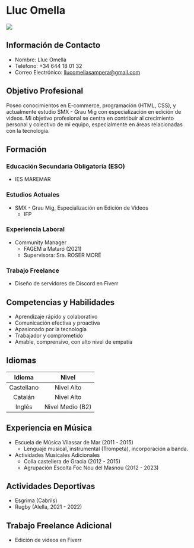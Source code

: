 # **Lluc Omella**

<img src="https://raw.githubusercontent.com/GodCatv2/lluc.github.io/main/lluc-foto-github.png">

## Información de Contacto
- Nombre: Lluc Omella
- Teléfono: +34 644 18 01 32
- Correo Electrónico: llucomellasampera@gmail.com

## Objetivo Profesional
Poseo conocimientos en E-commerce, programación (HTML, CSS), y actualmente estudio SMX - Grau Mig con especialización en edición de videos. Mi objetivo profesional se centra en contribuir al crecimiento personal y colectivo de mi equipo, especialmente en áreas relacionadas con la tecnología.

## Formación
### Educación Secundaria Obligatoria (ESO)
- IES MAREMAR

### Estudios Actuales
- SMX - Grau Mig, Especialización en Edición de Videos
  - IFP

### Experiencia Laboral
- Community Manager
  - FAGEM a Mataró (2021)
  - Supervisora: Sra. ROSER MORÉ

### Trabajo Freelance
- Diseño de servidores de Discord en Fiverr

## Competencias y Habilidades
- Aprendizaje rápido y colaborativo
- Comunicación efectiva y proactiva
- Apasionado por la tecnología
- Trabajador y comprometido
- Amable, comprensivo, con alto nivel de empatía

## Idiomas
| Idioma | Nivel |
|:---:|   :---:|
|Castellano | Nivel Alto|
|Catalán| Nivel Alto|
|Inglés| Nivel Medio (B2)|

## Experiencia en Música
- Escuela de Música Vilassar de Mar (2011 - 2015)
  - Lenguaje musical, instrumental (Trompeta), incorporación a banda.
- Actividades Musicales Adicionales
  - Colla castellera de Gracia (2012 - 2015)
  - Agrupación Escolta Foc Nou del Masnou (2012 - 2023)

## Actividades Deportivas
- Esgrima (Cabrils)
- Rugby (Alella, 2021 - 2022)

## Trabajo Freelance Adicional
- Edición de videos en Fiverr
